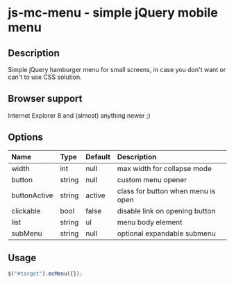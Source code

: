 # js-mc-menu - simple jQuery mobile menu

## Description

Simple jQuery hamburger menu for small screens,
in case you don't want or can't to use CSS solution.

## Browser support

Internet Explorer 8 and (almost) anything newer ;)

## Options

Name        | Type       | Default    | Description
:---------- | :--------- | :--------- | :-----------
width       | int        | null       | max width for collapse mode
button      | string     | null       | custom menu opener
buttonActive| string     | active     | class for button when menu is open
clickable   | bool       | false      | disable link on opening button
list        | string     | ul         | menu body element
subMenu     | string     | null       | optional expandable submenu

## Usage

```javascript
$("#target").mcMenu({});
```